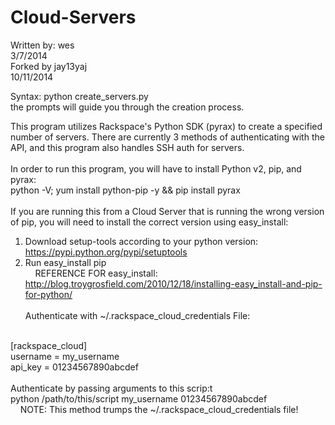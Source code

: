 Cloud-Servers
=============

Written by: wes<br>
3/7/2014<br>
Forked by jay13yaj<br>
10/11/2014

Syntax: python create_servers.py<br>
	the prompts will guide you through the creation process.

This program utilizes Rackspace's Python SDK (pyrax) to create a specified number of servers. There are currently 3 methods of authenticating with the API, and this program also handles SSH auth for servers.
<br><br>
In order to run this program, you will have to install Python v2, pip, and pyrax:<br>
python -V; yum install python-pip -y && pip install pyrax
<br><br>
If you are running this from a Cloud Server that is running the wrong version of pip, you will need to install the correct version using easy_install:<br>
1) Download setup-tools according to your python version: https://pypi.python.org/pypi/setuptools<br>
2) Run easy_install pip<br>
&nbsp;&nbsp;&nbsp;&nbsp;REFERENCE FOR easy_install: http://blog.troygrosfield.com/2010/12/18/installing-easy_install-and-pip-for-python/
<br><br>
Authenticate with ~/.rackspace_cloud_credentials File:
<br>
[rackspace_cloud]<br>
username = my_username<br>
api_key = 01234567890abcdef
<br><br>
Authenticate by passing arguments to this scrip:t
<br>
python /path/to/this/script my_username 01234567890abcdef<br>
&nbsp;&nbsp;&nbsp;&nbsp;NOTE: This method trumps the ~/.rackspace_cloud_credentials file!
